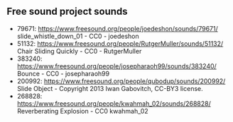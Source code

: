 ## Free sound project sounds

* 79671: https://www.freesound.org/people/joedeshon/sounds/79671/
slide_whistle_down_01 - CC0 - joedeshon
* 51132: https://www.freesound.org/people/RutgerMuller/sounds/51132/
Chair Sliding Quickly - CC0 - RutgerMuller
* 383240: https://www.freesound.org/people/josepharaoh99/sounds/383240/
Bounce - CC0 - josepharaoh99
* 200992: https://www.freesound.org/people/qubodup/sounds/200992/
Slide Object - Copyright 2013 Iwan Gabovitch, CC-BY3 license.
* 268828: https://www.freesound.org/people/kwahmah_02/sounds/268828/
Reverberating Explosion - CC0 kwahmah_02
